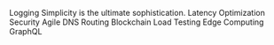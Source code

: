 Logging Simplicity is the ultimate sophistication. Latency Optimization Security Agile DNS Routing Blockchain Load Testing Edge Computing GraphQL
